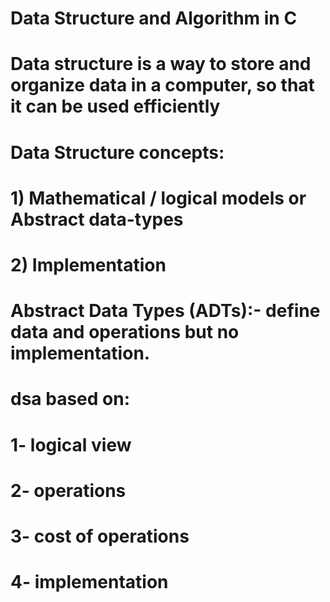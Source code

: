 # Data Structure and Algorithm in C

# Data structure is a way to store and organize data in a computer, so that it can be used efficiently

# Data Structure concepts:
# 1) Mathematical / logical models or Abstract data-types
# 2) Implementation

# Abstract Data Types (ADTs):- define data and operations but no implementation.

# dsa based on:
# 1- logical view
# 2- operations
# 3- cost of operations
# 4- implementation
